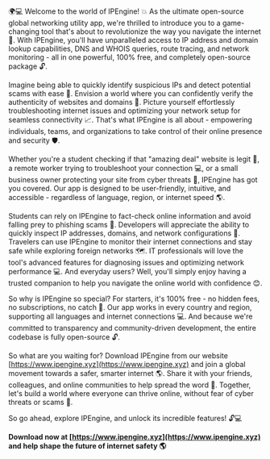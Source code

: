🌍️💻 Welcome to the world of IPEngine! 💥 As the ultimate open-source global networking utility app, we're thrilled to introduce you to a game-changing tool that's about to revolutionize the way you navigate the internet 🚀. With IPEngine, you'll have unparalleled access to IP address and domain lookup capabilities, DNS and WHOIS queries, route tracing, and network monitoring - all in one powerful, 100% free, and completely open-source package 🔓.

Imagine being able to quickly identify suspicious IPs and detect potential scams with ease 🚫. Envision a world where you can confidently verify the authenticity of websites and domains 💯. Picture yourself effortlessly troubleshooting internet issues and optimizing your network setup for seamless connectivity 📈. That's what IPEngine is all about - empowering individuals, teams, and organizations to take control of their online presence and security 🛡️.

Whether you're a student checking if that "amazing deal" website is legit 👀, a remote worker trying to troubleshoot your connection 💻, or a small business owner protecting your site from cyber threats 🚫, IPEngine has got you covered. Our app is designed to be user-friendly, intuitive, and accessible - regardless of language, region, or internet speed 🌎.

Students can rely on IPEngine to fact-check online information and avoid falling prey to phishing scams 👀. Developers will appreciate the ability to quickly inspect IP addresses, domains, and network configurations 🔧. Travelers can use IPEngine to monitor their internet connections and stay safe while exploring foreign networks 🗺️. IT professionals will love the tool's advanced features for diagnosing issues and optimizing network performance 💻. And everyday users? Well, you'll simply enjoy having a trusted companion to help you navigate the online world with confidence 😊.

So why is IPEngine so special? For starters, it's 100% free - no hidden fees, no subscriptions, no catch 🤑. Our app works in every country and region, supporting all languages and internet connections 💻. And because we're committed to transparency and community-driven development, the entire codebase is fully open-source 🔓.

So what are you waiting for? Download IPEngine from our website [https://www.ipengine.xyz](https://www.ipengine.xyz) and join a global movement towards a safer, smarter internet 🌎. Share it with your friends, colleagues, and online communities to help spread the word 💬. Together, let's build a world where everyone can thrive online, without fear of cyber threats or scams 🚀.

So go ahead, explore IPEngine, and unlock its incredible features! 🔓💻

**Download now at [https://www.ipengine.xyz](https://www.ipengine.xyz) and help shape the future of internet safety 🌎**